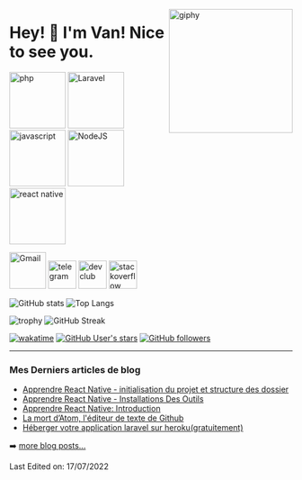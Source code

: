 <!--suppress HtmlDeprecatedAttribute -->

[<img align='right' src="https://media.giphy.com/media/R03zWv5p1oNSQd91EP/giphy.gif" width="220" alt="giphy">](https://t.me/Vanotis720)

# Hey! 👋 I'm Van! Nice to see you.

[<img src="https://img.icons8.com/officel/240/000000/php-logo.png" alt="php" width="100">](https://developer.android.com/reference)
[<img src="https://img.icons8.com/fluency/240/000000/laravel.png" alt="Laravel" width="100">](https://developer.android.com/reference)
[<img src="https://img.icons8.com/color/240/000000/javascript--v1.png" alt="javascript" width="100">](https://developer.android.com/reference)
[<img src="https://img.icons8.com/color/240/000000/nodejs.png" alt="NodeJS" width="100">](https://developer.android.com/reference)
[<img src="https://img.icons8.com/color/240/000000/react-native.png" alt="react native" width="100">](https://developer.android.com/reference)

[<img src="https://seeklogo.com/images/G/gmail-new-2020-logo-32DBE11BB4-seeklogo.com.png" alt="Gmail" width="65">](mailto:vanotis720@gmail.com)
[<img src="https://cdn.iconscout.com/icon/free/png-256/telegram-3-226554.png" alt="telegram" width="50">](https://t.me/Vanotis720)
[<img src="https://cdn.iconscout.com/icon/free/png-256/telegram-3-226554.png" alt="devclub" width="50">](https://t.me/+WSYGCp4PpkY1YjA8)
[<img src="https://cdn.iconscout.com/icon/free/png-256/stackoverflow-2752065-2284882.png" alt="stackoverflow" width="50">](https://stackoverflow.com/users/13278252/vanotis720)

![GitHub stats](https://github-readme-stats.vercel.app/api?username=vanotis720&theme=gotham&show_icons=true&count_private=true&hide_title=true&hide_border=true)
![Top Langs](https://github-readme-stats.vercel.app/api/top-langs/?username=vanotis720&layout=default&theme=gotham&hide=html&hide_border=true&card_width=330)

![trophy](https://github-profile-trophy.vercel.app/?username=vanotis720&theme=onestar&no-frame=true&column=3&row=2)
![GitHub Streak](http://github-readme-streak-stats.herokuapp.com?user=vanotis720&theme=gotham&hide_border=true&date_format=M%20j%5B%2C%20Y%5D)

[![wakatime](https://wakatime.com/badge/user/8cc8aa38-4041-409b-9d27-a85e5b897ad4.svg?style=social)](https://wakatime.com/@9a9afc35-35cf-436c-987d-5d8645dc2a42)
[<img alt="GitHub User's stars" src="https://img.shields.io/github/stars/vanotis720?affiliations=OWNER%2CCOLLABORATOR%2CORGANIZATION_MEMBER&label=Total%20user%20stars%20in%20all%20repo&logoColor=red&style=social">](https://github.com/vanotis720?tab=repositories&q=&type=&language=&sort=stargazers)
[<img alt="GitHub followers" src="https://img.shields.io/github/followers/vanotis720?&logoColor=red&style=social">](https://github.com/vanotis720?tab=followers)

---

### Mes Derniers articles de blog

<!-- BLOG-POST-LIST:START -->
- [Apprendre React Native - initialisation du projet et structure des dossier](https://blog.vanotis720.tech/apprendre-react-native-initialisation-du-projet-et-structure-des-dossier)
- [Apprendre React Native - Installations Des Outils](https://blog.vanotis720.tech/apprendre-react-native-installations-des-outils)
- [Apprendre React Native: Introduction](https://blog.vanotis720.tech/apprendre-react-native-introduction)
- [La mort d’Atom, l&#39;éditeur de texte de Github](https://blog.vanotis720.tech/la-mort-atom-editeur-de-texte-de-github)
- [Héberger votre application laravel sur heroku&lpar;gratuitement&rpar;](https://blog.vanotis720.tech/heberger-votre-application-laravel-sur-heroku-gratuitement)
<!-- BLOG-POST-LIST:END -->
  ➡️ [more blog posts...](https://blog.vanotis720.tech)

Last Edited on: 17/07/2022

